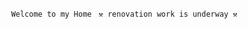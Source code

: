 <p  align="center">
    <code> Welcome to my Home </code>
    <code>⚒️ renovation work is underway ⚒️</code>
</p>   
